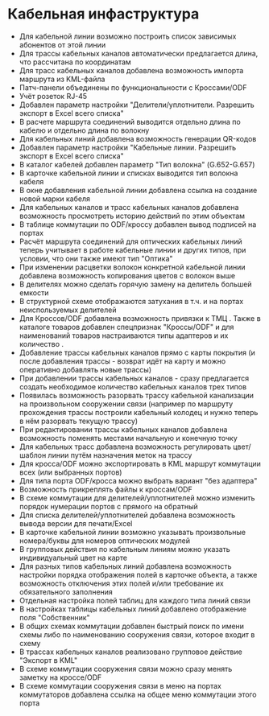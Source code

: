 # Кабельная инфаструктура

* Для кабельной линии возможно построить список зависимых абонентов от этой линии
* Для трассы кабельных каналов автоматически предлагается длина, что рассчитана по координатам
* Для трасс кабельных каналов добавлена возможность импорта маршрута из KML-файла
* Патч-панели объединены по функциональности с Кроссами/ODF
* Учёт розеток RJ-45
* Добавлен параметр настройки "Делители/уплотнители. Разрешить экспорт в Excel всего списка"
* В расчете маршрута соединений выводится отдельно длина по кабелю и отдельно длина по волокну
* Для кабельных линий добавлена возможность генерации QR-кодов
* Добавлен параметр настройки "Кабельные линии. Разрешить экспорт в Excel всего списка"
* В каталог кабелей добавлен параметр "Тип волокна" (G.652-G.657)
* В карточке кабельной линии и списках выводится тип волокна кабеля
* В окне добавления кабельной линии добавлена ссылка на создание новой марки кабеля
* Для кабельных каналов и трасс кабельных каналов добавлена возможность просмотреть историю действий по этим объектам
* В таблице коммутации по ODF/кроссу добавлен вывод подписей на портах
* Расчёт маршрута соединений для оптических кабельных линий теперь учитывает в работе кабельные линии и других типов, при условии, что они также имеют тип "Оптика"
* При изменении расцветки волокон конкретной кабельной линии добавлена возможность копирования цветов с волокон выше
* В делителях можно сделать горячую замену на делитель большей емкости
* В структурной схеме отображаются затухания в т.ч. и на портах неиспользуемых делителей
* Для Кроссов/ODF добавлена возможность привязки к ТМЦ . Также в каталоге товаров добавлен спецпризнак "Кроссы/ODF" и для наименований товаров настраиваются типы адаптеров и их количество .
* Добавление трассы кабельных каналов прямо с карты покрытия (и после добавления трассы - возврат идёт на карту и можно оперативно добавлять новые трассы)
* При добавлении трассы кабельных каналов - сразу предлагается создать необходимое количество кабельных каналов трех типов
* Появилась возможность разорвать трассу кабельной канализации на произвольном сооружении связи (например по маршруту прохождения трассы построили кабельный колодец и нужно теперь в нём разорвать текущую трассу)
* При редактировании трассы кабельных каналов добавлена возможность поменять местами начальную и конечную точку
* Для кабельных трасс добавлена возможность регулировать цвет/шаблон линии путём назначения меток на трассу
* Для кросса/ODF можно экспортировать в KML маршрут коммутации всех (или выбранных портов)
* Для типа порта ODF/кросса можно выбрать вариант "без адаптера"
* Возможность прикреплять файлы к кроссам/ODF
* В схеме коммутации для делителей/уплотнителей можно изменить порядок нумерации портов с прямого на обратный
* Для списка делителей/уплотнителей добавлена возможность вывода версии для печати/Excel
* В карточке кабельной линии возможно указывать произвольные номера/буквы для номеров оптических модулей
* В групповых действия по кабельным линиям можно указать индивидуальный цвет на карте
* Для разных типов кабельных линий добавлена возможность настройки порядка отображения полей в карточке объекта, а также возможность отключения этих полей и/или требование их обязательного заполнения
* Отдельная настройка полей таблиц для каждого типа линий связи
* В настройках таблицы кабельных линий добавлено отображение поля "Собственник"
* В общих схемах коммутации добавлен быстрый поиск по имени схемы либо по наименованию сооружения связи, которое входит в схему
* В трассах кабельных каналов реализовано групповое действие "Экспорт в KML"
* В схеме коммутации сооружения связи можно сразу менять заметку на кроссе/ODF
* В схеме коммутации сооружения связи в меню на портах коммутаторов добавлена ссылка на общее меню коммутации этого порта
